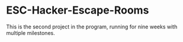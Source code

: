 # ESC-Hacker-Escape-Rooms
This is the second project in the program, running for nine weeks with multiple milestones.